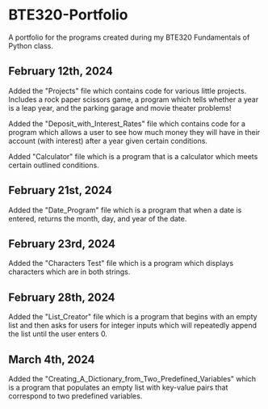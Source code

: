 # BTE320-Portfolio
A portfolio for the programs created during my BTE320 Fundamentals of Python class.

## February 12th, 2024
Added the "Projects" file which contains code for various little projects. Includes a rock paper scissors game, a program which tells whether a year is a leap year, and the parking garage and movie theater problems!

Added the "Deposit_with_Interest_Rates" file which contains code for a program which allows a user to see how much money they will have in their account (with interest) after a year given certain conditions.

Added "Calculator" file which is a program that is a calculator which meets certain outlined conditions.

## February 21st, 2024
Added the "Date_Program" file which is a program that when a date is entered, returns the month, day, and year of the date.

## February 23rd, 2024
Added the "Characters Test" file which is a program which displays characters which are in both strings.

## February 28th, 2024
Added the "List_Creator" file which is a program that begins with an empty list and then asks for users for integer inputs which will repeatedly append the list until the user enters 0.

## March 4th, 2024
Added the "Creating_A_Dictionary_from_Two_Predefined_Variables" which is a program that populates an empty list with key-value pairs that correspond to two predefined variables.
